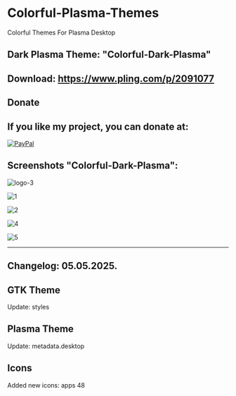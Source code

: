 # Colorful-Plasma-Themes
Colorful Themes For Plasma Desktop


Dark Plasma Theme: "Colorful-Dark-Plasma" 
----------------------------------------

Download: https://www.pling.com/p/2091077
-------------------------------------------



<html>
  <head>
    <meta charset="utf-8" />
  </head>
  <body>
    <h2>Donate</h2>
    <h2>If you like my project, you can donate at:</h2>
    <a href="https://www.paypal.com/paypalme/VesnaLazic">
    <img src="PayPal.png" alt="PayPal" />
    </a>
  </body>
</html>



Screenshots "Colorful-Dark-Plasma":
-----------------------------------

![logo-3](https://github.com/L4ki/Colorful-Plasma-Themes/assets/45247573/ee74b8c5-9932-493f-b438-6e30c3976ae3)

![1](https://github.com/L4ki/Colorful-Plasma-Themes/assets/45247573/13616e77-5f52-4978-9d49-396726e78539)

![2](https://github.com/L4ki/Colorful-Plasma-Themes/assets/45247573/c40e8300-7672-4251-aaf8-0839318d336b)

![4](https://github.com/L4ki/Colorful-Plasma-Themes/assets/45247573/f372939e-2518-4ecb-a276-4cad95ac5dc3)

![5](https://github.com/L4ki/Colorful-Plasma-Themes/assets/45247573/1cdf2c09-187b-422c-b865-b256b3164dbb)

________________________________________________________________________________

Changelog: 05.05.2025.
---------------------

GTK Theme
----------

Update: styles

Plasma Theme
-------------

Update: metadata.desktop

Icons
-----

Added new icons: apps 48






